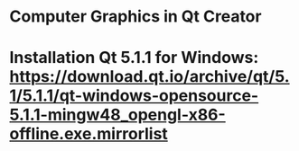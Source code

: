 # Computer Graphics in Qt Creator

# Installation Qt 5.1.1 for Windows: https://download.qt.io/archive/qt/5.1/5.1.1/qt-windows-opensource-5.1.1-mingw48_opengl-x86-offline.exe.mirrorlist
